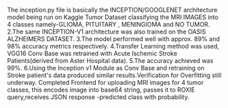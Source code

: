 The inception.py file is basically the INCEPTION/GOOGLENET architecture model being run on Kaggle Tumor Dataset classifying the MRI IMAGES into 4 classes namely-GLIOMA, PITUITARY , MENINGIOMA and NO TUMOR.
2.The same INCEPTION-V1 architecture was also trained on the OASIS ALZHEIMERS DATASET.
3.The model performed well with approx. 89% and 98% accuracy metrics respectively.
4.Transfer Learning method was used, VGG16 Conv Base was retrained with Acute Ischemic Stroke Patients(derived from Aster Hospital data).
5.The accuracy achieved was 99%.
6.Using the Inception v1 Module as Conv Base and retraining on Stroke patient's data produced similar results.Verification for Overfitting still underway.
Completed Frontend for uploading MRI images for 4 tumor classes, this encodes image into base64 string, passes it to ROXIE query,receives JSON response -predicted class with probability.

